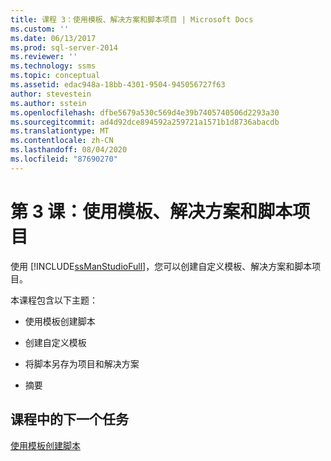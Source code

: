 ```yaml
---
title: 课程 3：使用模板、解决方案和脚本项目 | Microsoft Docs
ms.custom: ''
ms.date: 06/13/2017
ms.prod: sql-server-2014
ms.reviewer: ''
ms.technology: ssms
ms.topic: conceptual
ms.assetid: edac948a-18bb-4301-9504-945056727f63
author: stevestein
ms.author: sstein
ms.openlocfilehash: dfbe5679a530c569d4e39b7405740506d2293a30
ms.sourcegitcommit: ad4d92dce894592a259721a1571b1d8736abacdb
ms.translationtype: MT
ms.contentlocale: zh-CN
ms.lasthandoff: 08/04/2020
ms.locfileid: "87690270"
---
```

# <a name="lesson-3-working-with-templates-solutions-and-script-projects"></a>第 3 课：使用模板、解决方案和脚本项目
  使用 [!INCLUDE[ssManStudioFull](../../includes/ssmanstudiofull-md.md)]，您可以创建自定义模板、解决方案和脚本项目。  
  
 本课程包含以下主题：  
  
-   使用模板创建脚本  
  
-   创建自定义模板  
  
-   将脚本另存为项目和解决方案  
  
-   摘要  
  
## <a name="next-task-in-lesson"></a>课程中的下一个任务  
 [使用模板创建脚本](lesson-3-1-create-scripts-using-templates.md)  
  
  
